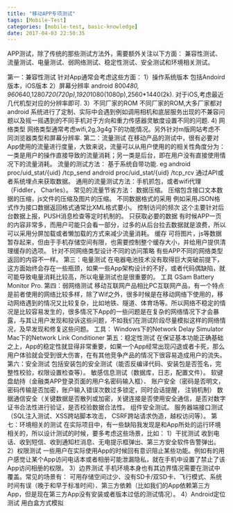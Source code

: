 ```yaml
---
title: "移动APP专项测试"
tags: [Mobile-Test]
categories: [mobile-test, basic-knowledge]
date: 2017-04-03 22:50:35
---
```

APP测试，除了传统的那些测试方法外，需要额外关注以下方面：
兼容性测试、流量测试、电量测试、弱网络测试、稳定性测试、安全测试和环境相关测试。
<!--more-->

第一：兼容性测试
针对App通常会考虑这些方面：
1）操作系统版本
包括Andoird版本，iOS版本 
2）屏幕分辨率
android 800*480, 960*640,1280*720(720p),1920*1080(1080p),2560*1440(2k).
对于iOS,考虑最近几代机型对应的分辨率即可.
3）不同厂家的ROM
不同厂家的ROM,大多厂家都对android 系统进行了定制、实际中会遇到例如调用相机和底层服务出现的不兼容问题以及摇一摇遇到的不同手机对于方向和重力传感器灵敏度设置不同的问题.
4) 网络类型
网络类型通常考虑wifi,2g,3g4g下的功能情况。另外针对m版网站考虑不同浏览器类型和屏幕分辨率.
第二：流量测试
在移动产品的测试中，很有必要对App使用的流量进行度量，大致来说，流量可以从用户使用的的相关性角度分为：一类是用户的操作直接导致的流量消耗；另一类是后台，即在用户没有直接使用情况下的流量消耗。
流量的测试方法：
基于系统自带功能.
eg android proc/uid_stat/{uid} /tcp_send
     android proc/uid_stat/{uid} /tcp_rcv
通过API或者系统埋点来获取数据。
通用的流量测试方法：手机抓包，或者wifi代理（Fiddler， Charles）。
常见的流量节省方法：
数据压缩。
压缩包含接口文本数据的压缩，js文件的压缩及图片的压缩。
不同数据格式的采用
例如采用JSON格式作为接口数据返回格式通常比XML格式要小。
控制访问的频次
这个主要针对后台数据上报，PUSH消息检查等定时机制的。
只获取必要的数据
有时候APP一页的内容非常多，而用户可能只会看一部分，过多的从后台拉去数据就是浪费，所以可以采用分屏加载或者懒加载的方式来减少流量消耗。
缓存
可将图片，js等数据暂存起来，但由于手机存储空间有限，也需要控制整个缓存大小，并给用户提供清理缓存的选项。
针对不同网络类型设计不同的访问策略
有些APP不同的网络类型返回的内容不一样。
第三：电量测试
在电器电池技术没有取得巨大突破前提下，这方面始终会存在一些瓶颈，如果一些App架构设计的不好，或者代码偶缺陷，就可能导致电量消耗比较高，所以电量测试也是很重要的。
工具 GSam Battery Monitor Pro.
第四：弱网络测试
移动互联网产品相比PC互联网产品，有一个特点是前者使用的网络比较多样，除了Wif之外，很多时候是在移动网络下使用的，移动网络遇到的情况又比较复杂，比如地铁、隧道、体育场等。所以网络不稳定的情况是比较容易发生的，很多情况下App的一些问题是在复杂的网络情况下才会暴露，与其让用户发现和投诉这些问题，不如我们在测试阶段尽量模拟这样的网络情况，及早发现和修复这些问题。
工具：
Windows下的Network Delay Simulator
Mac下的Network Link Conditioner
第五：稳定性测试
在保证基本功能正确基础之上，App的稳定性就显得非常重要，如果一个App经常出现闪退或者卡死，那么用户体验就会受到很大伤害，在有其他竞争产品的情况下很容易造成用户的流失。
第六：安全测试
包括安装包的安全测试（能否反编译代码、安装包是否签名，完整性校验，权限设置检查等）。
敏感信息测试（数据库，日志，配置文件）。
软键盘劫持（金融类APP登录页面的用户名密码输入框）、
账户安全（密码是否明文，密码传输是否加密，账户输入错误次数过多锁定，同时会话提醒， 注销机制）
数据通信安全（关键数据是否散列或加密，关键连接是否使用安全通信，是否对数字证书合法性进行验证，是否校验数据合法性。
组件安全测试。
服务器端接口测试（SQL注入测试、XSS跨站脚本攻击， CSRF跨站请求伪造，越权访问等）。
第七：环境相关的测试
在实际项目中，有一些缺陷我发现是和App所处的运行环境相关的，所以设计测试的时候，要多考虑这些场景，比如：
1）干扰测试
收到电话、收到短信、收到通知栏消息、无电提示框弹出、第三方安全软件告警弹出。
2）权限测试
一些用户在实际使用App的时候回有意识阻止某些功能。例如有的用户感觉让某个App访问电话本或者相册可能泄漏隐私，就在手机中设置了禁止了该App访问相册的权限。
3）边界测试
手机环境本身也有其边界情况需要在测试中覆盖。常见的场景有：
可用存储空间过少、没有SD卡/双SD卡、飞行模式、系统时间有误（晚于和早于标准时间）、第三方依赖（比如我们的App依赖第三方App，但是现在第三方App没有安装或者版本过低的测试情况）。
4）Android定位测试
用白盒方式模拟